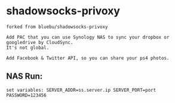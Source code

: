 # shadowsocks-privoxy

    forked from bluebu/shadowsocks-privoxy

    Add PAC that you can use Synology NAS to sync your dropbox or googledrive by CloudSync.
    It's not global.
    
    Add Facebook & Twitter API, so you can share your ps4 photos.

## NAS Run:

~~~
set variables: SERVER_ADDR=ss.server.ip SERVER_PORT=port PASSWORD=123456
~~~
